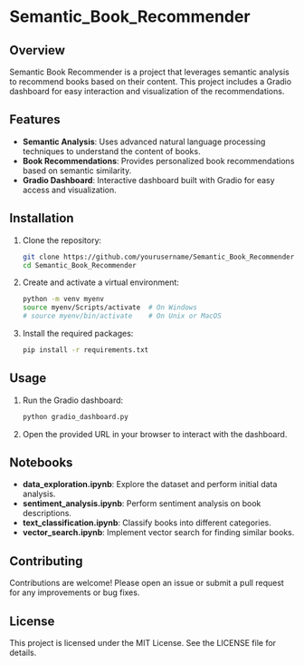 # Semantic_Book_Recommender

## Overview
Semantic Book Recommender is a project that leverages semantic analysis to recommend books based on their content. This project includes a Gradio dashboard for easy interaction and visualization of the recommendations.

## Features
- **Semantic Analysis**: Uses advanced natural language processing techniques to understand the content of books.
- **Book Recommendations**: Provides personalized book recommendations based on semantic similarity.
- **Gradio Dashboard**: Interactive dashboard built with Gradio for easy access and visualization.

## Installation
1. Clone the repository:
    ```sh
    git clone https://github.com/yourusername/Semantic_Book_Recommender.git
    cd Semantic_Book_Recommender
    ```

2. Create and activate a virtual environment:
    ```sh
    python -m venv myenv
    source myenv/Scripts/activate  # On Windows
    # source myenv/bin/activate    # On Unix or MacOS
    ```

3. Install the required packages:
    ```sh
    pip install -r requirements.txt
    ```

## Usage
1. Run the Gradio dashboard:
    ```sh
    python gradio_dashboard.py
    ```

2. Open the provided URL in your browser to interact with the dashboard.

## Notebooks
- **data_exploration.ipynb**: Explore the dataset and perform initial data analysis.
- **sentiment_analysis.ipynb**: Perform sentiment analysis on book descriptions.
- **text_classification.ipynb**: Classify books into different categories.
- **vector_search.ipynb**: Implement vector search for finding similar books.

## Contributing
Contributions are welcome! Please open an issue or submit a pull request for any improvements or bug fixes.

## License
This project is licensed under the MIT License. See the LICENSE file for details.